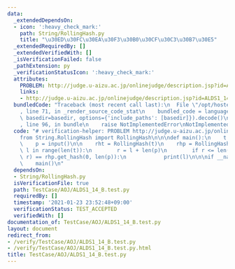 ```yaml
---
data:
  _extendedDependsOn:
  - icon: ':heavy_check_mark:'
    path: String/RollingHash.py
    title: "\u30ED\u30FC\u30EA\u30F3\u30B0\u30CF\u30C3\u30B7\u30E5"
  _extendedRequiredBy: []
  _extendedVerifiedWith: []
  _isVerificationFailed: false
  _pathExtension: py
  _verificationStatusIcon: ':heavy_check_mark:'
  attributes:
    PROBLEM: http://judge.u-aizu.ac.jp/onlinejudge/description.jsp?id=ALDS1_14_B
    links:
    - http://judge.u-aizu.ac.jp/onlinejudge/description.jsp?id=ALDS1_14_B
  bundledCode: "Traceback (most recent call last):\n  File \"/opt/hostedtoolcache/Python/3.9.6/x64/lib/python3.9/site-packages/onlinejudge_verify/documentation/build.py\"\
    , line 71, in _render_source_code_stat\n    bundled_code = language.bundle(stat.path,\
    \ basedir=basedir, options={'include_paths': [basedir]}).decode()\n  File \"/opt/hostedtoolcache/Python/3.9.6/x64/lib/python3.9/site-packages/onlinejudge_verify/languages/python.py\"\
    , line 96, in bundle\n    raise NotImplementedError\nNotImplementedError\n"
  code: "# verification-helper: PROBLEM http://judge.u-aizu.ac.jp/onlinejudge/description.jsp?id=ALDS1_14_B\n\
    from String.RollingHash import RollingHash\n\n\ndef main():\n    t = input()\n\
    \    p = input()\n\n    rht = RollingHash(t)\n    rhp = RollingHash(p)\n    for\
    \ l in range(len(t)):\n        r = l + len(p)\n        if r <= len(t) and rht.get_hash(l,\
    \ r) == rhp.get_hash(0, len(p)):\n            print(l)\n\n\nif __name__ == '__main__':\n\
    \    main()\n"
  dependsOn:
  - String/RollingHash.py
  isVerificationFile: true
  path: TestCase/AOJ/ALDS1_14_B.test.py
  requiredBy: []
  timestamp: '2021-01-23 23:52:48+09:00'
  verificationStatus: TEST_ACCEPTED
  verifiedWith: []
documentation_of: TestCase/AOJ/ALDS1_14_B.test.py
layout: document
redirect_from:
- /verify/TestCase/AOJ/ALDS1_14_B.test.py
- /verify/TestCase/AOJ/ALDS1_14_B.test.py.html
title: TestCase/AOJ/ALDS1_14_B.test.py
---
```

